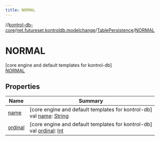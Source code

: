 ```yaml
---
title: NORMAL
---
```

//[kontrol-db-core](../../../../index.html)/[net.futureset.kontroldb.modelchange](../../index.html)/[TablePersistence](../index.html)/[NORMAL](index.html)



# NORMAL



[core engine and default templates for kontrol-db]\
[NORMAL](index.html)



## Properties


| Name | Summary |
|---|---|
| [name](index.html#-372974862%2FProperties%2F894165660) | [core engine and default templates for kontrol-db]<br>val [name](index.html#-372974862%2FProperties%2F894165660): [String](https://kotlinlang.org/api/latest/jvm/stdlib/kotlin/-string/index.html) |
| [ordinal](index.html#-739389684%2FProperties%2F894165660) | [core engine and default templates for kontrol-db]<br>val [ordinal](index.html#-739389684%2FProperties%2F894165660): [Int](https://kotlinlang.org/api/latest/jvm/stdlib/kotlin/-int/index.html) |

